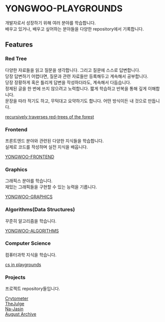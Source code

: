 # YONGWOO-PLAYGROUNDS

개발자로서 성장하기 위해 여러 분야를 학습합니다.<br>
배우고 있거나, 배우고 싶어하는 분야들을 다양한 repository에서 기록합니다.

## Features

### Red Tree

다양한 자료들을 읽고 질문을 생각합니다. 그리고 질문에 스스로 답변합니다.<br>
당장 답변하기 어렵다면, 질문과 관련 자료들만 등록해두고 계속해서 공부합니다.<br>
당장 장황하게 혹은 틀리게 답변을 작성하더라도, 계속해서 다듬습니다.<br>
정제된 글을 한 번에 쓰지 않으려고 노력합니다. 짧게 학습하고 반복을 통해 깊게 이해합니다.<br>
문장을 따라 적기도 하고, 무턱대고 요약하기도 합니다. 어떤 방식이든 내 것으로 만듭니다.

[recursively traverses red-trees of the forest](https://github.com/wooleejaan/yw-playgrounds/tree/main/_red-trees)

### Frontend

프론트엔드 분야와 관련된 다양한 지식들을 학습합니다.<br>
실제로 코드를 작성하며 실전 지식을 배웁니다.

[YONGWOO-FRONTEND](https://github.com/wooleejaan/yw-frontend)

### Graphics

그래픽스 분야를 학습니다.<br>
재밌는 그래픽들을 구현할 수 있는 능력을 기릅니다.

[YONGWOO-GRAPHICS](https://github.com/wooleejaan/yw-graphics)

### Algorithms(Data Structures)

꾸준히 알고리즘을 학습니다.

[YONGWOO-ALGORITHMS](https://github.com/wooleejaan/yw-algorithms)

### Computer Science

컴퓨터과학 지식을 학습니다.

[cs in playgrounds](https://github.com/wooleejaan/yw-playgrounds/tree/main/_computer-science)

### Projects

프로젝트 repository들입니다.

[Crytometer](https://github.com/codeit-bootcamp-frontend/0-crypto-meter-technokings)<br>
[TheJulge](https://github.com/codeit-bootcamp-frontend/0-the-julge-young-developers)<br>
[Na-Jasin](https://github.com/najasin/na-jasin-fe)<br>
[August Archive](https://github.com/wooleejaan/august-archive)<br>
